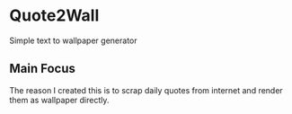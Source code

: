 # Quote2Wall
Simple text to wallpaper generator

## Main Focus
The reason I created this is to scrap daily quotes from internet and render them as wallpaper directly.
